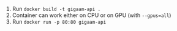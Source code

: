 1. Run `docker build -t gigaam-api .`
2. Container can work either on CPU or on GPU (with `--gpus=all`)
3. Run `docker run -p 80:80 gigaam-api`